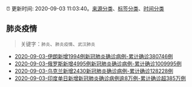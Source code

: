 :alarm_clock: 更新时间: 2020-09-03 11:03:40。[来源分类](../README.md)、[标签分类](../TAGS.md)、[时间分类](../TIMELINE.md)

## 肺炎疫情


> 关键字：`肺炎`、`肺炎疫情`、`武汉肺炎`



- [2020-09-03-伊朗新增1994例新冠肺炎确诊病例-累计确诊380746例](http://app.cctv.com/special/cportal/detail/arti/index.html?id=ArtiUjLYKOlgDPwVV7sx9u16200903&isfromapp=1) 
- [2020-09-03-​俄罗斯新增4995例新冠肺炎确诊病例-累计确诊1009995例](http://app.cctv.com/special/cportal/detail/arti/index.html?id=ArtiUglZU3eqhiVRA4I8xbkN200903&isfromapp=1) 
- [2020-09-03-乌克兰新增2430新冠肺炎确诊病例-累计确诊128228例](http://app.cctv.com/special/cportal/detail/arti/index.html?id=ArtiT9qp4SyxzXb5T17xXDcJ200903&isfromapp=1) 
- [2020-09-03-​印度单日新增新冠肺炎确诊病例逾8万例-累计确诊超385万例](http://app.cctv.com/special/cportal/detail/arti/index.html?id=Arti5QOEdYooUNmSSEOzSrEw200903&isfromapp=1) 